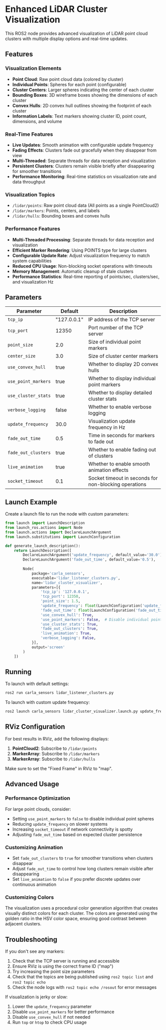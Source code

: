 # Enhanced LiDAR Cluster Visualization

This ROS2 node provides advanced visualization of LiDAR point cloud clusters with multiple display options and real-time updates.

## Features

### Visualization Elements

- **Point Cloud**: Raw point cloud data (colored by cluster)
- **Individual Points**: Spheres for each point (configurable)
- **Cluster Centers**: Larger spheres indicating the center of each cluster
- **Bounding Boxes**: 3D wireframe boxes showing the dimensions of each cluster
- **Convex Hulls**: 2D convex hull outlines showing the footprint of each cluster
- **Information Labels**: Text markers showing cluster ID, point count, dimensions, and volume

### Real-Time Features

- **Live Updates**: Smooth animation with configurable update frequency
- **Fading Effects**: Clusters fade out gracefully when they disappear from view
- **Multi-Threaded**: Separate threads for data reception and visualization
- **Persistent Clusters**: Clusters remain visible briefly after disappearing for smoother transitions
- **Performance Monitoring**: Real-time statistics on visualization rate and data throughput

### Visualization Topics

- `/lidar/points`: Raw point cloud data (All points as a single PointCloud2)
- `/lidar/markers`: Points, centers, and labels
- `/lidar/hulls`: Bounding boxes and convex hulls

### Performance Features

- **Multi-Threaded Processing**: Separate threads for data reception and visualization
- **Efficient Marker Rendering**: Using POINTS type for large clusters
- **Configurable Update Rate**: Adjust visualization frequency to match system capabilities
- **Reduced CPU Usage**: Non-blocking socket operations with timeouts
- **Memory Management**: Automatic cleanup of stale clusters
- **Performance Statistics**: Real-time reporting of points/sec, clusters/sec, and visualization Hz

## Parameters

| Parameter | Default | Description |
|-----------|---------|-------------|
| `tcp_ip` | "127.0.0.1" | IP address of the TCP server |
| `tcp_port` | 12350 | Port number of the TCP server |
| `point_size` | 2.0 | Size of individual point markers |
| `center_size` | 3.0 | Size of cluster center markers |
| `use_convex_hull` | true | Whether to display 2D convex hulls |
| `use_point_markers` | true | Whether to display individual point markers |
| `use_cluster_stats` | true | Whether to display detailed cluster stats |
| `verbose_logging` | false | Whether to enable verbose logging |
| `update_frequency` | 30.0 | Visualization update frequency in Hz |
| `fade_out_time` | 0.5 | Time in seconds for markers to fade out |
| `fade_out_clusters` | true | Whether to enable fading out of clusters |
| `live_animation` | true | Whether to enable smooth animation effects |
| `socket_timeout` | 0.1 | Socket timeout in seconds for non-blocking operations |

## Launch Example

Create a launch file to run the node with custom parameters:

```python
from launch import LaunchDescription
from launch_ros.actions import Node
from launch.actions import DeclareLaunchArgument
from launch.substitutions import LaunchConfiguration

def generate_launch_description():
    return LaunchDescription([
        DeclareLaunchArgument('update_frequency', default_value='30.0'),
        DeclareLaunchArgument('fade_out_time', default_value='0.5'),
        
        Node(
            package='carla_sensors',
            executable='lidar_listener_clusters.py',
            name='lidar_cluster_visualizer',
            parameters=[{
                'tcp_ip': '127.0.0.1',
                'tcp_port': 12350,
                'point_size': 1.5,
                'update_frequency': float(LaunchConfiguration('update_frequency')),
                'fade_out_time': float(LaunchConfiguration('fade_out_time')),
                'use_convex_hull': True,
                'use_point_markers': False,  # Disable individual points for better performance
                'use_cluster_stats': True,
                'fade_out_clusters': True,
                'live_animation': True,
                'verbose_logging': False,
            }],
            output='screen'
        )
    ])
```

## Running

To launch with default settings:
```bash
ros2 run carla_sensors lidar_listener_clusters.py
```

To launch with custom update frequency:
```bash
ros2 launch carla_sensors lidar_cluster_visualizer.launch.py update_frequency:=60.0
```

## RViz Configuration

For best results in RViz, add the following displays:

1. **PointCloud2**: Subscribe to `/lidar/points`
2. **MarkerArray**: Subscribe to `/lidar/markers`
3. **MarkerArray**: Subscribe to `/lidar/hulls`

Make sure to set the "Fixed Frame" in RViz to "map".

## Advanced Usage

### Performance Optimization

For large point clouds, consider:
- Setting `use_point_markers` to `false` to disable individual point spheres
- Reducing `update_frequency` on slower systems
- Increasing `socket_timeout` if network connectivity is spotty
- Adjusting `fade_out_time` based on expected cluster persistence

### Customizing Animation

- Set `fade_out_clusters` to `true` for smoother transitions when clusters disappear
- Adjust `fade_out_time` to control how long clusters remain visible after disappearing
- Set `live_animation` to `false` if you prefer discrete updates over continuous animation

### Customizing Colors

The visualization uses a procedural color generation algorithm that creates visually distinct colors for each cluster. The colors are generated using the golden ratio in the HSV color space, ensuring good contrast between adjacent clusters.

## Troubleshooting

If you don't see any markers:
1. Check that the TCP server is running and accessible
2. Ensure RViz is using the correct frame ID ("map")
3. Try increasing the point size parameters
4. Check that the topics are being published using `ros2 topic list` and `ros2 topic echo`
5. Check the node logs with `ros2 topic echo /rosout` for error messages

If visualization is jerky or slow:
1. Lower the `update_frequency` parameter
2. Disable `use_point_markers` for better performance
3. Disable `use_convex_hull` if not needed
4. Run `top` or `htop` to check CPU usage 